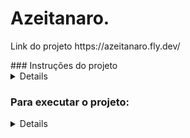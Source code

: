 # Azeitanaro.
<p>Link do projeto  https://azeitanaro.fly.dev/</p>
### Instruções do projeto


<details>
  
## Requisitos Necessários:

* Ruby 3.0.3
* PostgreSQL
* Rails 6.1.4.7

### Clone em sua máquina

```shell
git clone git@github.com:PablUoo/Azeitanaro.git
```

### Instale as dependências
```shell
cd Azeitanaro
bundle install
```

### Configure o Banco de Dados
Copie o arquivo *config/database.exemple.yml* e cole na mesma pasta, renomeando para *database.yml*
e configure seu bando de dados(Por default, estamos usando PostgreSQL).
Realize a criação do banco e execute as migrações
```shell
rails db:create
rails db:migrate
```
### Execute a aplicação
```shell
rails s
```
</details>
<!--------------------------------------------------------------------------------------------------------------------------------------------------------------------------------------------------------------->

### Para executar o projeto:

<details>

### Instalando o projeto Windows com WLS UBUNTU:
<details>
https://gorails.com/setup/ubuntu/22.04
  Instalar o Ubuntu windows:
  abra o terminal power_shell como adiministrador:

    ```shell
    wsl --install -d Ubuntu
    ```

  após rodar o comando acima devera reiniciar o pc
  após reiniciar abra o terminal chamado UBUNTU que tem no explorador do windows
  ou abra o power_sheel e execute:
  ```sh
    wsl ~
    exec $SHELL
  ```
  e coloque um username para a maquina ubunto e senha.
  

 
 instalando as dependencias
 abra o terminal do UBUNTU e execute:
```sh
sudo apt-get update
sudo apt-get install git-core zlib1g-dev build-essential libssl-dev libreadline-dev libyaml-dev libsqlite3-dev sqlite3 libxml2-dev libxslt1-dev libcurl4-openssl-dev software-properties-common libffi-dev
sudo apt install -y build-essential tklib zlib1g-dev libssl-dev libffi-dev libxml2 libxml2-dev libxslt1-dev libreadline-dev
exec $SHELL 
git clone https://github.com/rbenv/rbenv.git ~/.rbenv
echo 'export PATH="$HOME/.rbenv/bin:$PATH"' >> ~/.bashrc
echo 'eval "$(rbenv init -)"' >> ~/.bashrc
exec $SHELL
git clone https://github.com/rbenv/ruby-build.git ~/.rbenv/plugins/ruby-build
echo 'export PATH="$HOME/.rbenv/plugins/ruby-build/bin:$PATH"' >> ~/.bashrc
exec $SHELL
```
 
 instalando o ruby:
 ```sh
rbenv install 3.0.3
ruby -v
rbenv global 3.0.3
 ```

 clone o projeto no terminal do ubunto:
 ```sh
 git clone link-do-projeto-no-git
 
 #va até a pasta do projeto.
 cd Azeitanaro/
 ```

 dentro do projeto execute o bundle install
 ```sh
 bundle install
 ```
 após isso tera o projeto instalado basta configurar o super usuario do Ubunto e alterar a senha do Usuario Postgres
 para criar o banco de dados
 
 autere a senha do usuario root:
 ```shell
 sudo -i
 passwd
 chmod 777 /
 ```

 install psql:
 ```sh
 sudo apt update
 sudo apt install postgresql postgresql-contrib libpq-dev -y
 sudo service postgresql restart
 sudo service postgresql status
 sudo service postgresql start
 sudo -u postgres psql
 sudo passwd postgres
 ```
 altere a senha do psql:
 ```sh
 su postgres
 psql
 ```
 dentro do postgres=# execute o comando para mudar a senha do banco de dados:
 ```sh
 \password
 ```

 após essa etapa voce tera o projeto configurado basta abrir o arquive dentro 
 de config/database.yml
 e altere a senha do banco tanto no development, production, test

 ex:
 ```sh
 production:
  adapter: postgresql
  username: postgres 
  password: postgres 
  database: azeitanaro_production
  host: localhost
  port: 5432

development:
  adapter: postgresql
  username: postgres 
  password: postgres 
  database: azeitanaro_development
  host: localhost
  port: 5432

test:
  adapter: postgresql
  username: postgres 
  password: postgres 
  database: azeitanaro_test
  host: localhost
  port: 5432
 ```

 basta executar o start do projeto e acessar o localhost:3000:

 ```sh
 rails db:create
 postgres start
 ```

</details>

### Instalando o projeto no Linux:
Instalar o git:
```sh
sudo apt-get update
sudo apt-get install git-core curl zlib1g-dev build-essential libssl-dev libreadline-dev libyaml-dev libsqlite3-dev libxml2-dev libxslt1-dev libcurl4-openssl-dev software-properties-common libffi-dev
```

Instalar o rbenv:
```sh
git clone https://github.com/rbenv/rbenv.git ~/.rbenv
echo 'export PATH="$HOME/.rbenv/bin:$PATH"' >> ~/.bashrc
echo 'eval "$(rbenv init -)"' >> ~/.bashrc
exec $SHELL
git clone https://github.com/rbenv/ruby-build.git ~/.rbenv/plugins/ruby-build
echo 'export PATH="$HOME/.rbenv/plugins/ruby-build/bin:$PATH"' >> ~/.bashrc
exec $SHELL
rbenv version
```

Instalar o Ruby:
```sh
rbenv install 3.0.3
ruby -v
rbenv global 3.0.3
```

Instalar bundler gem (gerenciador de dependências):
```sh
gem install bundler
rbenv rehash
```

Configurando Git:
```sh
git config --global color.ui true
git config --global user.name "seu nome aqui"
git config --global user.email "seuemail@example.com"
```

Gerando chaves ssh e copiando conteúdo:
```sh
ssh-keygen -t rsa -b 4096 -C "seuemail@example.com"
cat ~/.ssh/id_rsa.pub
ssh -T git@github.com
```

Instalando o Rails:
```sh
gem install rails -v 6.1.4.7
rails -v
```

Instalando o PostgreSQL:
```sh
sudo sh -c 'echo "deb http://apt.postgresql.org/pub/repos/apt/ xenial-pgdg main" > /etc/apt/sources.list.d/pgdg.list'
wget --quiet -O - https://www.postgresql.org/media/keys/ACCC4CF8.asc | sudo apt-key add -
sudo apt-get update
sudo apt-get install postgresql-common
sudo apt-get install postgresql-9.5 libpq-dev
```

Configurando usuário para PostgreSQL (Substitua `usuario` no comando abaixo pelo nome do usuario que você deseja criar):
```sh
sudo -u postgres createuser usuario
```

instalando o node.js:
```
curl -o- https://raw.githubusercontent.com/creationix/nvm/v0.31.2/install.sh | bash
source ~/.bashrc
nvm install 4.4.7
```

Criando primeiro projeto Rails:
```sh
mkdir rails
cd rails
rails new app
cd app
```

Rodando o projeto Rails:
```sh
bundle exec rails db:crate
bundle exec rails db:migrate
rails s
```

Abra seu browser e vá para o endereço `localhost:3000`


</details>


